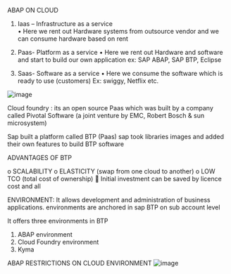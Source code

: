 ABAP ON CLOUD

1.	Iaas – Infrastructure as a service          
•	Here we rent out Hardware systems from outsource vendor and we can consume hardware based on rent

2.	Paas- Platform as a service 
•	Here we rent out Hardware and software and start to build our own application
ex: SAP ABAP, SAP BTP, Eclipse

3.	Saas- Software as a service 
•	Here we consume the software which is ready to use (customers)
Ex: swiggy, Netflix etc.

![image](https://github.com/user-attachments/assets/6660ba33-16ba-4279-a1ca-eaeef2adf619)

Cloud foundry : its an open source Paas which was built by a company called Pivotal Software (a joint venture by EMC, Robert Bosch & sun microsystem)

Sap built a platform called BTP (Paas)
sap took libraries images and added their own features to build BTP software 

ADVANTAGES OF BTP

o	SCALABILITY
o	ELASTICITY (swap from one cloud to another)
o	LOW TCO (total cost of ownership)
	Initial investment can be saved by licence cost and all

ENVIRONMENT:
It allows development and administration of business applications. environments are anchored in sap BTP on sub account level

It offers three environments in BTP

1. ABAP environment
2. Cloud Foundry environment
3. Kyma

ABAP RESTRICTIONS ON CLOUD ENVIRONMENT 
![image](https://github.com/user-attachments/assets/05820495-5c41-41ec-acab-89f604511830)




